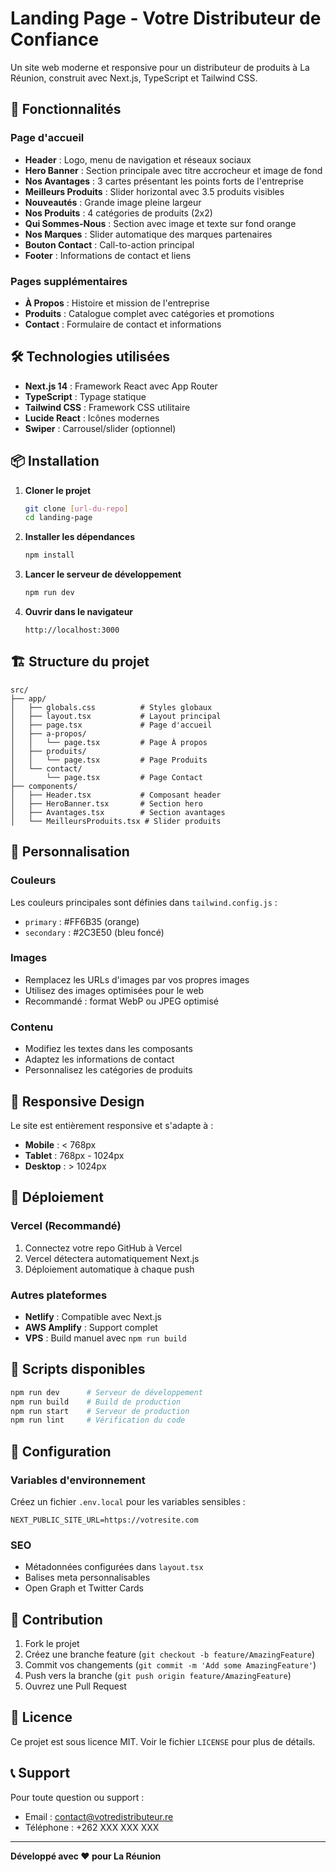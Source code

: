 # Landing Page - Votre Distributeur de Confiance

Un site web moderne et responsive pour un distributeur de produits à La Réunion, construit avec Next.js, TypeScript et Tailwind CSS.

## 🚀 Fonctionnalités

### Page d'accueil
- **Header** : Logo, menu de navigation et réseaux sociaux
- **Hero Banner** : Section principale avec titre accrocheur et image de fond
- **Nos Avantages** : 3 cartes présentant les points forts de l'entreprise
- **Meilleurs Produits** : Slider horizontal avec 3.5 produits visibles
- **Nouveautés** : Grande image pleine largeur
- **Nos Produits** : 4 catégories de produits (2x2)
- **Qui Sommes-Nous** : Section avec image et texte sur fond orange
- **Nos Marques** : Slider automatique des marques partenaires
- **Bouton Contact** : Call-to-action principal
- **Footer** : Informations de contact et liens

### Pages supplémentaires
- **À Propos** : Histoire et mission de l'entreprise
- **Produits** : Catalogue complet avec catégories et promotions
- **Contact** : Formulaire de contact et informations

## 🛠️ Technologies utilisées

- **Next.js 14** : Framework React avec App Router
- **TypeScript** : Typage statique
- **Tailwind CSS** : Framework CSS utilitaire
- **Lucide React** : Icônes modernes
- **Swiper** : Carrousel/slider (optionnel)

## 📦 Installation

1. **Cloner le projet**
   ```bash
   git clone [url-du-repo]
   cd landing-page
   ```

2. **Installer les dépendances**
   ```bash
   npm install
   ```

3. **Lancer le serveur de développement**
   ```bash
   npm run dev
   ```

4. **Ouvrir dans le navigateur**
   ```
   http://localhost:3000
   ```

## 🏗️ Structure du projet

```
src/
├── app/
│   ├── globals.css          # Styles globaux
│   ├── layout.tsx           # Layout principal
│   ├── page.tsx             # Page d'accueil
│   ├── a-propos/
│   │   └── page.tsx         # Page À propos
│   ├── produits/
│   │   └── page.tsx         # Page Produits
│   └── contact/
│       └── page.tsx         # Page Contact
├── components/
│   ├── Header.tsx           # Composant header
│   ├── HeroBanner.tsx       # Section hero
│   ├── Avantages.tsx        # Section avantages
│   └── MeilleursProduits.tsx # Slider produits
```

## 🎨 Personnalisation

### Couleurs
Les couleurs principales sont définies dans `tailwind.config.js` :
- `primary` : #FF6B35 (orange)
- `secondary` : #2C3E50 (bleu foncé)

### Images
- Remplacez les URLs d'images par vos propres images
- Utilisez des images optimisées pour le web
- Recommandé : format WebP ou JPEG optimisé

### Contenu
- Modifiez les textes dans les composants
- Adaptez les informations de contact
- Personnalisez les catégories de produits

## 📱 Responsive Design

Le site est entièrement responsive et s'adapte à :
- **Mobile** : < 768px
- **Tablet** : 768px - 1024px
- **Desktop** : > 1024px

## 🚀 Déploiement

### Vercel (Recommandé)
1. Connectez votre repo GitHub à Vercel
2. Vercel détectera automatiquement Next.js
3. Déploiement automatique à chaque push

### Autres plateformes
- **Netlify** : Compatible avec Next.js
- **AWS Amplify** : Support complet
- **VPS** : Build manuel avec `npm run build`

## 📝 Scripts disponibles

```bash
npm run dev      # Serveur de développement
npm run build    # Build de production
npm run start    # Serveur de production
npm run lint     # Vérification du code
```

## 🔧 Configuration

### Variables d'environnement
Créez un fichier `.env.local` pour les variables sensibles :
```env
NEXT_PUBLIC_SITE_URL=https://votresite.com
```

### SEO
- Métadonnées configurées dans `layout.tsx`
- Balises meta personnalisables
- Open Graph et Twitter Cards

## 🤝 Contribution

1. Fork le projet
2. Créez une branche feature (`git checkout -b feature/AmazingFeature`)
3. Commit vos changements (`git commit -m 'Add some AmazingFeature'`)
4. Push vers la branche (`git push origin feature/AmazingFeature`)
5. Ouvrez une Pull Request

## 📄 Licence

Ce projet est sous licence MIT. Voir le fichier `LICENSE` pour plus de détails.

## 📞 Support

Pour toute question ou support :
- Email : contact@votredistributeur.re
- Téléphone : +262 XXX XXX XXX

---

**Développé avec ❤️ pour La Réunion** 